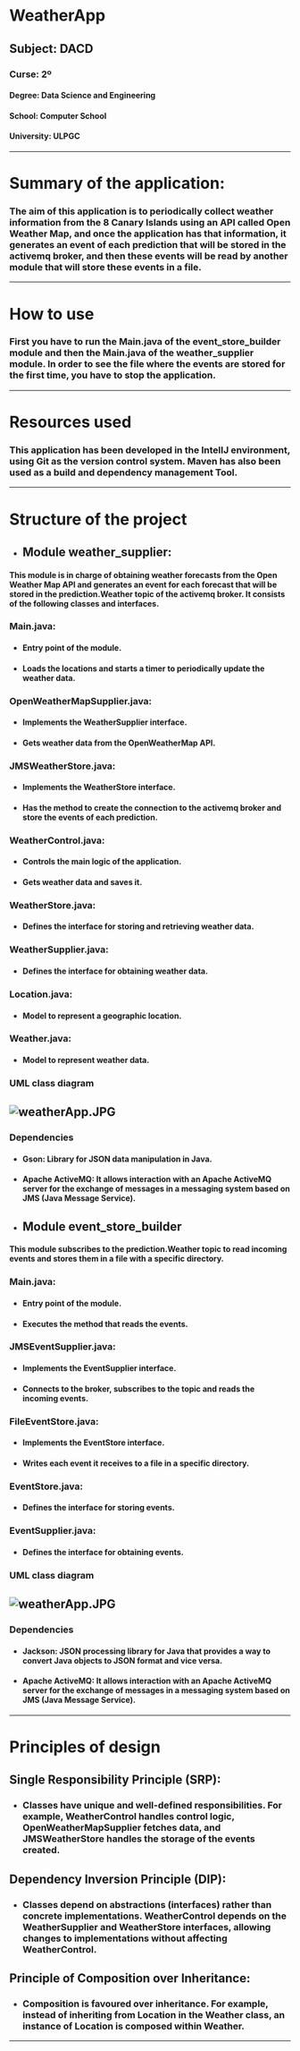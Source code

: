 # WeatherApp

## Subject: DACD
### Curse: 2º

#### Degree: Data Science and Engineering 
#### School: Computer School
#### University: ULPGC

---

# Summary of the application:
### The aim of this application is to periodically collect weather information from the 8 Canary Islands using an API called Open Weather Map, and once the application has that information, it generates an event of each prediction that will be stored in the activemq broker, and then these events will be read by another module that will store these events in a file.

---
# How to use
### First you have to run the Main.java of the event_store_builder module and then the Main.java of the weather_supplier module. In order to see the file where the events are stored for the first time, you have to stop the application.

---

# Resources used
### This application has been developed in the IntelIJ environment, using Git as the version control system. Maven has also been used as a build and dependency management Tool.

---

# Structure of the project

- ## Module weather_supplier:
 #### This module is in charge of obtaining weather forecasts from the Open Weather Map API and generates an event for each forecast that will be stored in the prediction.Weather topic of the activemq broker. It consists of the following classes and interfaces.
### Main.java:
- #### Entry point of the module.
- #### Loads the locations and starts a timer to periodically update the weather data.

### OpenWeatherMapSupplier.java:
- #### Implements the WeatherSupplier interface.
- #### Gets weather data from the OpenWeatherMap API.

### JMSWeatherStore.java:
- #### Implements the WeatherStore interface.
- #### Has the method to create the connection to the activemq broker and store the events of each prediction.

### WeatherControl.java:
- #### Controls the main logic of the application.
- #### Gets weather data and saves it.

### WeatherStore.java:
- #### Defines the interface for storing and retrieving weather data.

### WeatherSupplier.java:
- #### Defines the interface for obtaining weather data.

### Location.java:
- #### Model to represent a geographic location.

### Weather.java:
- #### Model to represent weather data.

### UML class diagram
![weatherApp.JPG](..%2F..%2FDownloads%2FweatherApp.JPG)
--- 
### Dependencies
- #### Gson: Library for JSON data manipulation in Java.
- #### Apache ActiveMQ: It allows interaction with an Apache ActiveMQ server for the exchange of messages in a messaging system based on JMS (Java Message Service).

- ## Module event_store_builder
#### This module subscribes to the prediction.Weather topic to read incoming events and stores them in a file with a specific directory.
### Main.java:
- #### Entry point of the module.
- #### Executes the method that reads the events.

### JMSEventSupplier.java:
- #### Implements the EventSupplier interface.
- #### Connects to the broker, subscribes to the topic and reads the incoming events.

### FileEventStore.java:
- #### Implements the EventStore interface.
- #### Writes each event it receives to a file in a specific directory.

### EventStore.java:
- #### Defines the interface for storing events.

### EventSupplier.java:
- #### Defines the interface for obtaining events.

### UML class diagram
![weatherApp.JPG](..%2F..%2FDownloads%2FweatherApp.JPG)
--- 
### Dependencies
- #### Jackson: JSON processing library for Java that provides a way to convert Java objects to JSON format and vice versa.
- #### Apache ActiveMQ: It allows interaction with an Apache ActiveMQ server for the exchange of messages in a messaging system based on JMS (Java Message Service).

--- 

# Principles of design
## Single Responsibility Principle (SRP):
- ### Classes have unique and well-defined responsibilities. For example, WeatherControl handles control logic, OpenWeatherMapSupplier fetches data, and JMSWeatherStore handles the storage of the events created.
## Dependency Inversion Principle (DIP):
- ### Classes depend on abstractions (interfaces) rather than concrete implementations. WeatherControl depends on the WeatherSupplier and WeatherStore interfaces, allowing changes to implementations without affecting WeatherControl.
## Principle of Composition over Inheritance:
- ### Composition is favoured over inheritance. For example, instead of inheriting from Location in the Weather class, an instance of Location is composed within Weather.

---